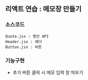 ## 리액트 연습 : 메모장 만들기
### 소스코드
```
Quote.jsx : 명언 API
Header.jsx : 헤더
Button.jsx : 버튼
```
### 기능구현
- 추가 버튼 클릭 시 메모 입력 창 띄우기

<!-- 예외처리 방법 참고 : https://velog.io/@dom_hxrdy/React-fetch%ED%96%88%EC%9D%84-%EB%95%8C-%EC%98%88%EC%99%B8%EC%B2%98%EB%A6%AC%ED%95%98%EA%B8%B0 -->